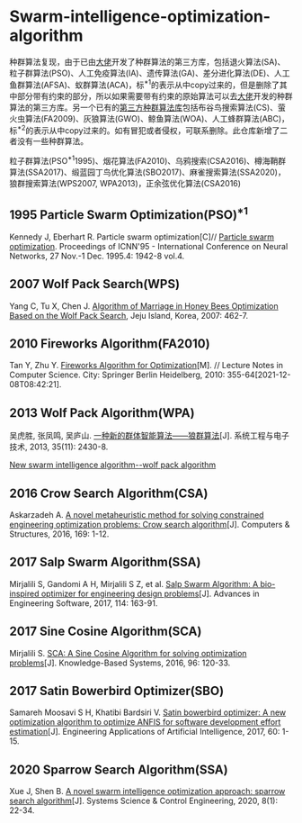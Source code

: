 # Swarm-intelligence-optimization-algorithm
种群算法复现，由于已由[大佬](https://github.com/guofei9987/scikit-opt)开发了种群算法的第三方库，包括退火算法(SA)、粒子群算法(PSO)、人工免疫算法(IA)、遗传算法(GA)、差分进化算法(DE)、人工鱼群算法(AFSA)、蚁群算法(ACA)，标<sup>*1</sup>的表示从中copy过来的，但是删除了其中部分带有约束的部分，所以如果需要带有约束的原始算法可以去[大佬](https://github.com/guofei9987/scikit-opt)开发的种群算法的第三方库。另一个已有的[第三方种群算法库](https://github.com/HaaLeo/swarmlib)包括布谷鸟搜索算法(CS)、萤火虫算法(FA2009)、灰狼算法(GWO)、鲸鱼算法(WOA)、人工蜂群算法(ABC)，标<sup>*2</sup>的表示从中copy过来的。如有冒犯或者侵权，可联系删除。此仓库新增了二者没有一些种群算法。

粒子群算法(PSO<sup>*1</sup>1995)、烟花算法(FA2010)、乌鸦搜索(CSA2016)、樽海鞘群算法(SSA2017)、缎蓝园丁鸟优化算法(SBO2017)、麻雀搜索算法(SSA2020)，狼群搜索算法(WPS2007, WPA2013)，正余弦优化算法(CSA2016)
## 1995 Particle Swarm Optimization(PSO)<sup>*1</sup>
Kennedy J, Eberhart R. Particle swarm optimization[C]// [Particle swarm optimization](https://ieeexplore.ieee.org/abstract/document/488968). Proceedings of ICNN'95 - International Conference on Neural Networks, 27 Nov.-1 Dec. 1995.4: 1942-8 vol.4.
## 2007 Wolf Pack Search(WPS)
Yang C, Tu X, Chen J. [Algorithm of Marriage in Honey Bees Optimization Based on the Wolf Pack Search](https://www.computer.org/csdl/proceedings-article/ipc/2007/30060462/12OmNzC5T5U), Jeju Island, Korea, 2007: 462-7.
## 2010 Fireworks Algorithm(FA2010)
Tan Y, Zhu Y. [Fireworks Algorithm for Optimization](https://www.researchgate.net/publication/220704568_Fireworks_Algorithm_for_Optimization#:~:text=Inspired%20by%20observing%20fireworks%20explosion%2C%20a%20novel%20swarm,keeping%20diversity%20of%20sparks%20are%20also%20well%20designed.)[M]. //  Lecture Notes in Computer Science. City: Springer Berlin Heidelberg, 2010: 355-64[2021-12-08T08:42:21]. 
## 2013 Wolf Pack Algorithm(WPA)
吴虎胜, 张凤鸣, 吴庐山. [一种新的群体智能算法——狼群算法](https://oss.wanfangdata.com.cn/www/%E4%B8%80%E7%A7%8D%E6%96%B0%E7%9A%84%E7%BE%A4%E4%BD%93%E6%99%BA%E8%83%BD%E7%AE%97%E6%B3%95%E2%80%94%E2%80%94%E7%8B%BC%E7%BE%A4%E7%AE%97%E6%B3%95.ashx?isread=true&type=perio&resourceId=xtgcydzjs201311033&transaction=%7B%22id%22%3Anull%2C%22transferOutAccountsStatus%22%3Anull%2C%22transaction%22%3A%7B%22id%22%3A%221478253592753254400%22%2C%22status%22%3A1%2C%22createDateTime%22%3Anull%2C%22payDateTime%22%3A1641278095793%2C%22authToken%22%3A%22TGT-21025086-NNOedndoqocfHmrAEEpa2NPFM54hlRyq9Iydysp3Vdrm52ZAb0-my.wanfangdata.com.cn%22%2C%22user%22%3A%7B%22accountType%22%3A%22Group%22%2C%22key%22%3A%22shjtdxip%22%7D%2C%22transferIn%22%3A%7B%22accountType%22%3A%22Income%22%2C%22key%22%3A%22PeriodicalFulltext%22%7D%2C%22transferOut%22%3A%7B%22GTimeLimit.shjtdxip%22%3A3.0%7D%2C%22turnover%22%3A3.0%2C%22orderTurnover%22%3A3.0%2C%22productDetail%22%3A%22perio_xtgcydzjs201311033%22%2C%22productTitle%22%3Anull%2C%22userIP%22%3A%22202.120.11.15%22%2C%22organName%22%3Anull%2C%22memo%22%3Anull%2C%22orderUser%22%3A%22shjtdxip%22%2C%22orderChannel%22%3A%22pc%22%2C%22payTag%22%3A%22%22%2C%22webTransactionRequest%22%3Anull%2C%22signature%22%3A%22DDZm%2FVXekyWdH42BgPDeLSdnJXD5YPlUmPP6RP2%2B5eU5k97eueMNcfB2qDS7gmRqjIAbT8ocLpCg%5CnFfEPHohFBJ9J%2BFzviaDCPBw8d6hI01pf4vPVSg9Dd2I4TakD%2FYViqh584dU9xvUJbBOxU8%2BaFsyF%5CnDfCN60TgqVGcQgxpefQ%3D%22%2C%22delete%22%3Afalse%7D%2C%22isCache%22%3Afalse%7D)[J]. 系统工程与电子技术, 2013, 35(11): 2430-8.

[New swarm intelligence algorithm--wolf pack algorithm](https://www.researchgate.net/publication/264928582_New_swarm_intelligence_algorithm-wolf_pack_algorithm)
## 2016 Crow Search Algorithm(CSA)
Askarzadeh A. [A novel metaheuristic method for solving constrained engineering optimization problems: Crow search algorithm](https://www.sciencedirect.com/science/article/pii/S0045794916300475)[J]. Computers & Structures, 2016, 169: 1-12.
## 2017 Salp Swarm Algorithm(SSA)
Mirjalili S, Gandomi A H, Mirjalili S Z, et al. [Salp Swarm Algorithm: A bio-inspired optimizer for engineering design problems](https://www.sciencedirect.com/science/article/pii/S0965997816307736)[J]. Advances in Engineering Software, 2017, 114: 163-91.
## 2017 Sine Cosine Algorithm(SCA)
Mirjalili S. [SCA: A Sine Cosine Algorithm for solving optimization problems](https://www.sciencedirect.com/science/article/pii/S0950705115005043)[J]. Knowledge-Based Systems, 2016, 96: 120-33.
## 2017 Satin Bowerbird Optimizer(SBO)
Samareh Moosavi S H, Khatibi Bardsiri V. [Satin bowerbird optimizer: A new optimization algorithm to optimize ANFIS for software development effort estimation](https://www.sciencedirect.com/science/article/pii/S095219761730006)[J]. Engineering Applications of Artificial Intelligence, 2017, 60: 1-15.
## 2020 Sparrow Search Algorithm(SSA)
Xue J, Shen B. [A novel swarm intelligence optimization approach: sparrow search algorithm](https://www.tandfonline.com/doi/pdf/10.1080/21642583.2019.1708830)[J]. Systems Science & Control Engineering, 2020, 8(1): 22-34.

